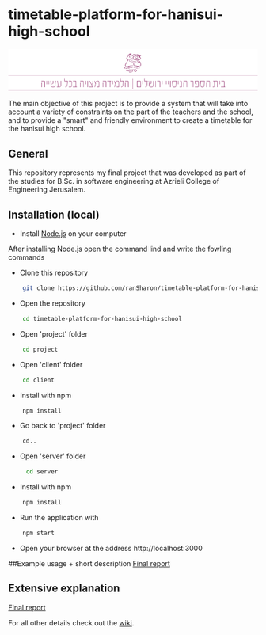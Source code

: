 # timetable-platform-for-hanisui-high-school

![project logo](https://github.com/ranSharon/timetable-platform-for-hanisui-high-school/blob/master/home%20pageA.png)
 
The main objective of this project is to provide a system that will take into account a variety of constraints on the part of the teachers and the school, and to provide a "smart" and friendly environment to create a timetable for the hanisui high school.


## General

This repository represents my final project that was developed as part of the studies for
B.Sc. in software engineering at Azrieli College of Engineering Jerusalem.

## Installation (local)

* Install [Node.js](https://nodejs.org/en/) on your computer

After installing Node.js open the command lind and write the fowling commands  
 
* Clone this repository
```bash
    git clone https://github.com/ranSharon/timetable-platform-for-hanisui-high-school.git
```
 
* Open the repository
```bash
    cd timetable-platform-for-hanisui-high-school  
```

* Open 'project' folder
```bash
    cd project  
```

* Open 'client' folder
```bash
    cd client  
```

* Install with npm 
```bash
    npm install  
```

* Go back to 'project' folder
```bash
    cd..  
```
 
* Open 'server' folder
```bash
     cd server  
```
  
* Install with npm 
```bash
    npm install  
```

* Run the application with 
```bash
    npm start
 ``` 
 
* Open your browser at the address http://localhost:3000

##Example usage + short description
[Final report](https://github.com/ranSharon/timetable-platform-for-hanisui-high-school/blob/master/docs/%D7%93%D7%95%D7%97%20%D7%A1%D7%95%D7%A4%D7%99%20-%20%D7%A8%D7%9F%20%D7%A9%D7%A8%D7%95%D7%9F.pdf 
)  

 
## Extensive explanation

 [Final report](https://github.com/ranSharon/timetable-platform-for-hanisui-high-school/blob/master/docs/%D7%93%D7%95%D7%97%20%D7%A1%D7%95%D7%A4%D7%99%20-%20%D7%A8%D7%9F%20%D7%A9%D7%A8%D7%95%D7%9F.pdf 
)  

For all other details check out the [wiki]( https://github.com/ranSharon/timetable-platform-for-hanisui-high-school/wiki).
